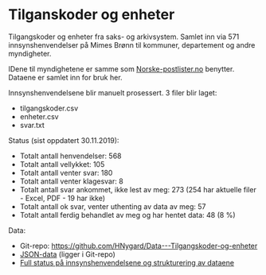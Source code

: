 # Tilganskoder og enheter

Tilgangskoder og enheter fra saks- og arkivsystem. Samlet inn via 571 innsynshenvendelser på Mimes Brønn til kommuner,
departement og andre myndigheter.

IDene til myndighetene er samme som [Norske-postlister.no](https://norske-postlister.no/) benytter. Dataene er samlet inn for bruk her.

Innsynshenvendelsene blir manuelt prosessert. 3 filer blir laget:
- tilgangskoder.csv
- enheter.csv
- svar.txt

Status (sist oppdatert 30.11.2019):
- Totalt antall henvendelser: 568
- Totalt antall vellykket: 105
- Totalt antall venter svar: 180
- Totalt antall venter klagesvar: 8
- Totalt antall svar ankommet, ikke lest av meg: 273 (254 har aktuelle filer - Excel, PDF - 19 har ikke)
- Totalt antall ok svar, venter uthenting av data av meg: 57
- Totalt antall ferdig behandlet av meg og har hentet data: 48 (8 %)

Data:
- Git-repo: https://github.com/HNygard/Data---Tilgangskoder-og-enheter
- [JSON-data](./json/) (ligger i Git-repo)
- [Full status på innsynshenvendelsene og strukturering av dataene](./data/)